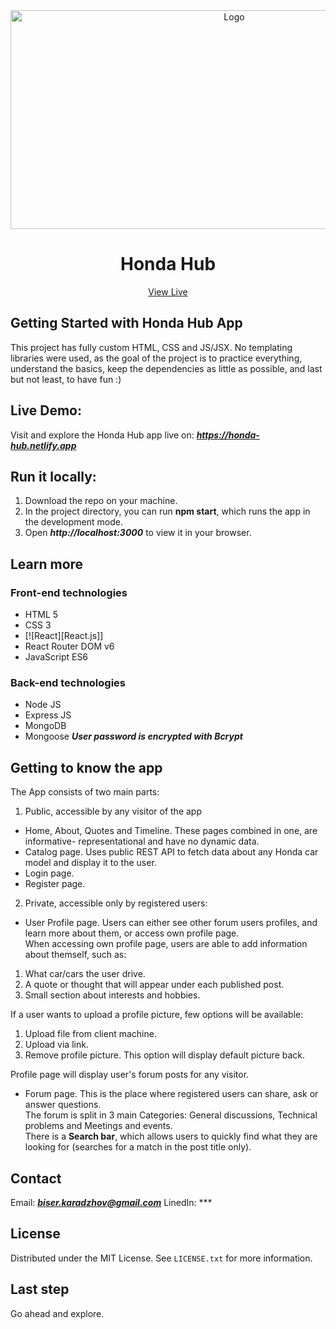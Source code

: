 <div align="center">
  <img src="https://res.cloudinary.com/dio4dx3uy/image/upload/v1659945524/honda-hub/demo_sglotx.jpg" alt="Logo" width="700" height="350">
  </br>
  <h1 align="center">Honda Hub</h1>
  <a align="center" href="https://honda-hub.netlify.app">View Live</a>
</div>


## Getting Started with Honda Hub App

This project has fully custom HTML, CSS and JS/JSX. No templating libraries were used, as the goal of the project is to practice everything, understand the basics, keep the dependencies as little as possible, and last but not least, to have fun :)

## Live Demo:

Visit and explore the Honda Hub app live on: ***https://honda-hub.netlify.app***

## Run it locally:

1. Download the repo on your machine.  
2. In the project directory, you can run **npm start**, which runs the app in the development mode.  
3. Open ***http://localhost:3000*** to view it in your browser.  

## Learn more  

### Front-end technologies

- HTML 5
- CSS 3
- [![React][React.js]]
- React Router DOM v6
- JavaScript ES6

### Back-end technologies

- Node JS
- Express JS
- MongoDB
- Mongoose
***User password is encrypted with Bcrypt***

## Getting to know the app

The App consists of two main parts:

1. Public, accessible by any visitor of the app
  - Home, About, Quotes and Timeline. These pages combined in one, are informative- representational and have no dynamic data.
  - Catalog page. Uses public REST API to fetch data about any Honda car model and display it to the user.
  - Login page.
  - Register page.  

2. Private, accessible only by registered users:
  - User Profile page. Users can either see other forum users profiles, and learn more about them, or access own profile page.  
  When accessing own profile page, users are able to add information about themself, such as:  
   1. What car/cars the user drive.  
   2. A quote or thought that will appear under each published post.  
   3. Small section about interests and hobbies.  

  If a user wants to upload a profile picture, few options will be available:  
   1. Upload file from client machine. 
   2. Upload via link.
   3. Remove profile picture. This option will display default picture back.

  Profile page will display user's forum posts for any visitor.  

  - Forum page. This is the place where registered users can share, ask or answer questions.  
  The forum is split in 3 main Categories: General discussions, Technical problems and Meetings and events.  
  There is a **Search bar**, which allows users to quickly find what they are looking for (searches for a match in the post title only).

## Contact

Email: ***biser.karadzhov@gmail.com***
LinedIn: ***  

## License

Distributed under the MIT License. See `LICENSE.txt` for more information.

## Last step

Go ahead and explore.
